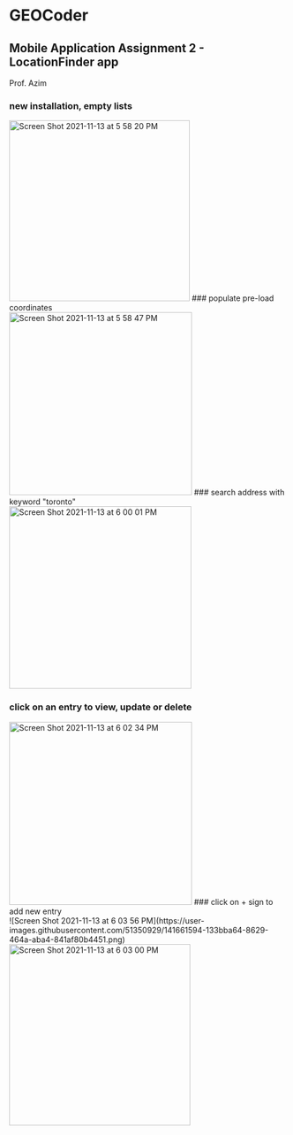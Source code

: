 # GEOCoder
## Mobile Application Assignment 2 - LocationFinder app

Prof. Azim </br>

### new installation, empty lists
<img width="327" alt="Screen Shot 2021-11-13 at 5 58 20 PM" src="https://user-images.githubusercontent.com/51350929/141661568-1c4de230-4098-46fe-beeb-29023f750468.png">
### populate pre-load coordinates </br>
<img width="331" alt="Screen Shot 2021-11-13 at 5 58 47 PM" src="https://user-images.githubusercontent.com/51350929/141661563-9795aa59-b437-4f58-86f6-23f970e63920.png">
### search address with keyword "toronto" </br>
<img width="330" alt="Screen Shot 2021-11-13 at 6 00 01 PM" src="https://user-images.githubusercontent.com/51350929/141661560-adf4c8c5-eae2-43e7-a71e-ef6ba31ef177.png">

### click on an entry to view, update or delete </br>
<img width="331" alt="Screen Shot 2021-11-13 at 6 02 34 PM" src="https://user-images.githubusercontent.com/51350929/141661555-104fe298-2510-4da4-b717-d8905dd6e98e.png">
### click on + sign to add new entry </br>
![Screen Shot 2021-11-13 at 6 03 56 PM](https://user-images.githubusercontent.com/51350929/141661594-133bba64-8629-464a-aba4-841af80b4451.png)

</br>
<img width="328" alt="Screen Shot 2021-11-13 at 6 03 00 PM" src="https://user-images.githubusercontent.com/51350929/141661540-ed031d0c-a4d0-4a5c-b245-c7258c75cf65.png">

